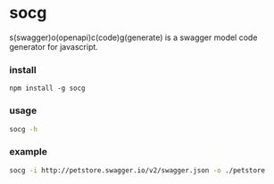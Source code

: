 # socg

s(swagger)o(openapi)c(code)g(generate) is a swagger model code generator for javascript.

### install

```
npm install -g socg
```

### usage

```bash
socg -h
```

### example

```bash
socg -i http://petstore.swagger.io/v2/swagger.json -o ./petstore
```

